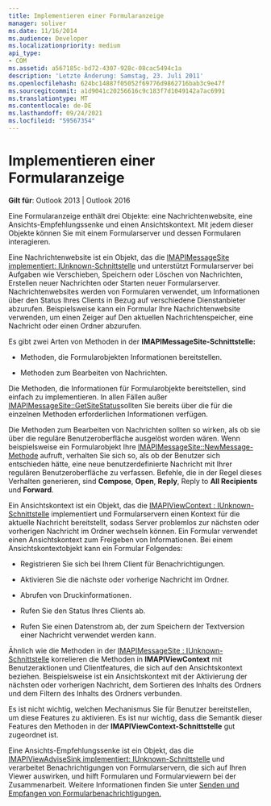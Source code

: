 ```yaml
---
title: Implementieren einer Formularanzeige
manager: soliver
ms.date: 11/16/2014
ms.audience: Developer
ms.localizationpriority: medium
api_type:
- COM
ms.assetid: a567185c-bd72-4307-928c-08cac5494c1a
description: 'Letzte Änderung: Samstag, 23. Juli 2011'
ms.openlocfilehash: 624bc14887f05052f69776d9862716bab3c9e47f
ms.sourcegitcommit: a1d9041c20256616c9c183f7d1049142a7ac6991
ms.translationtype: MT
ms.contentlocale: de-DE
ms.lasthandoff: 09/24/2021
ms.locfileid: "59567354"
---
```

# <a name="implementing-a-form-viewer"></a>Implementieren einer Formularanzeige

  
  
**Gilt für**: Outlook 2013 | Outlook 2016 
  
Eine Formularanzeige enthält drei Objekte: eine Nachrichtenwebsite, eine Ansichts-Empfehlungssenke und einen Ansichtskontext. Mit jedem dieser Objekte können Sie mit einem Formularserver und dessen Formularen interagieren.
  
Eine Nachrichtenwebsite ist ein Objekt, das die [IMAPIMessageSite implementiert: IUnknown-Schnittstelle](imapimessagesiteiunknown.md) und unterstützt Formularserver bei Aufgaben wie Verschieben, Speichern oder Löschen von Nachrichten, Erstellen neuer Nachrichten oder Starten neuer Formularserver. Nachrichtenwebsites werden von Formularen verwendet, um Informationen über den Status Ihres Clients in Bezug auf verschiedene Dienstanbieter abzurufen. Beispielsweise kann ein Formular Ihre Nachrichtenwebsite verwenden, um einen Zeiger auf Den aktuellen Nachrichtenspeicher, eine Nachricht oder einen Ordner abzurufen. 
  
Es gibt zwei Arten von Methoden in der **IMAPIMessageSite-Schnittstelle:** 
  
- Methoden, die Formularobjekten Informationen bereitstellen.
    
- Methoden zum Bearbeiten von Nachrichten.
    
Die Methoden, die Informationen für Formularobjekte bereitstellen, sind einfach zu implementieren. In allen Fällen außer [IMAPIMessageSite::GetSiteStatus](imapimessagesite-getsitestatus.md)sollten Sie bereits über die für die einzelnen Methoden erforderlichen Informationen verfügen.
  
Die Methoden zum Bearbeiten von Nachrichten sollten so wirken, als ob sie über die reguläre Benutzeroberfläche ausgelöst worden wären. Wenn beispielsweise ein Formularobjekt Ihre [IMAPIMessageSite::NewMessage-Methode](imapimessagesite-newmessage.md) aufruft, verhalten Sie sich so, als ob der Benutzer sich entschieden hätte, eine neue benutzerdefinierte Nachricht mit Ihrer regulären Benutzeroberfläche zu verfassen. Befehle, die in der Regel dieses Verhalten generieren, sind **Compose**, **Open**, **Reply**, Reply to **All Recipients** und **Forward**. 
  
Ein Ansichtskontext ist ein Objekt, das die [IMAPIViewContext : IUnknown-Schnittstelle](imapiviewcontextiunknown.md) implementiert und Formularservern einen Kontext für die aktuelle Nachricht bereitstellt, sodass Server problemlos zur nächsten oder vorherigen Nachricht im Ordner wechseln können. Ein Formular verwendet einen Ansichtskontext zum Freigeben von Informationen. Bei einem Ansichtskontextobjekt kann ein Formular Folgendes: 
  
- Registrieren Sie sich bei Ihrem Client für Benachrichtigungen.
    
- Aktivieren Sie die nächste oder vorherige Nachricht im Ordner.
    
- Abrufen von Druckinformationen.
    
- Rufen Sie den Status Ihres Clients ab.
    
- Rufen Sie einen Datenstrom ab, der zum Speichern der Textversion einer Nachricht verwendet werden kann.
    
Ähnlich wie die Methoden in der [IMAPIMessageSite : IUnknown-Schnittstelle](imapimessagesiteiunknown.md) korrelieren die Methoden in **IMAPIViewContext** mit Benutzeraktionen und Clientfeatures, die sich auf den Ansichtskontext beziehen. Beispielsweise ist ein Ansichtskontext mit der Aktivierung der nächsten oder vorherigen Nachricht, dem Sortieren des Inhalts des Ordners und dem Filtern des Inhalts des Ordners verbunden. 
  
Es ist nicht wichtig, welchen Mechanismus Sie für Benutzer bereitstellen, um diese Features zu aktivieren. Es ist nur wichtig, dass die Semantik dieser Features den Methoden in der **IMAPIViewContext-Schnittstelle** gut zugeordnet ist. 
  
Eine Ansichts-Empfehlungssenke ist ein Objekt, das die [IMAPIViewAdviseSink implementiert: IUnknown-Schnittstelle](imapiviewadvisesinkiunknown.md) und verarbeitet Benachrichtigungen von Formularservern, die sich auf Ihren Viewer auswirken, und hilft Formularen und Formularviewern bei der Zusammenarbeit. Weitere Informationen finden Sie unter [Senden und Empfangen von Formularbenachrichtigungen.](sending-and-receiving-form-notifications.md) 
  

